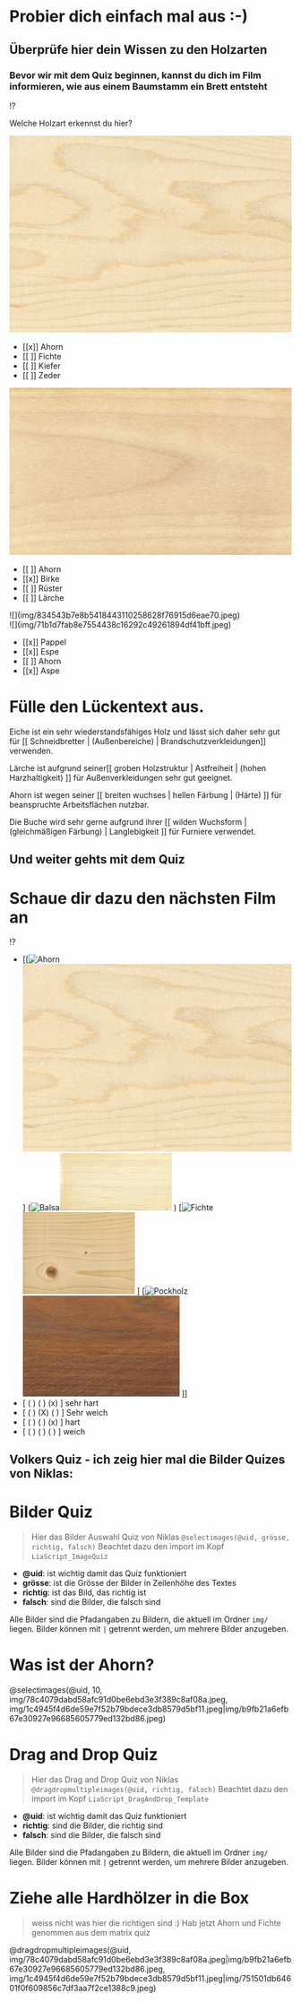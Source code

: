 <!--
author:   Jan Franke; Volker Göhler

email:    jan.franke@hwk-dresden.de
 
version:  0.0.1
 
language: de
 
narrator: Deutsch Female

edit: true
date: 2025-06-24
logo: https://raw.githubusercontent.com/Ifi-DiAgnostiK-Project/LiaScript-Courses/refs/heads/main/img/Logo_234px.png

comment:  Quiz zu Eigenschaften Holz

import: https://raw.githubusercontent.com/Ifi-DiAgnostiK-Project/LiaScript_DragAndDrop_Template/refs/heads/main/README.md
import: https://raw.githubusercontent.com/Ifi-DiAgnostiK-Project/Piktogramme/refs/heads/main/makros.md
import: https://raw.githubusercontent.com/Ifi-DiAgnostiK-Project/LiaScript_ImageQuiz/refs/heads/main/README.md

@style
.flex-container {
    display: flex;[](https://liascript.github.io/LiveEditor/liascript/index.html?#5)
    flex-wrap: wrap; /* Allows the items to wrap as needed */
    align-items: stretch;
    gap: 20px; /* Adds both horizontal and vertical spacing between items */
}

.flex-child { 
    flex: 1;
    margin-right: 20px; /* Adds space between the columns */
}

@media (max-width: 600px) {
    .flex-child {
        flex: 100%; /* Makes the child divs take up the full width on slim devices */
        margin-right: 0; /* Removes the right margin */
    }
}
@end

-->
 

# Probier dich einfach mal aus :-)



## Überprüfe hier dein Wissen zu den Holzarten

### Bevor wir mit dem Quiz beginnen, kannst du dich im Film informieren, wie aus einem Baumstamm ein Brett entsteht

!?[](https://youtu.be/veoFy8ty9Q8?si=p5xSav-HDr9Avk5n)

Welche Holzart erkennst du hier?

![](img/78c4079dabd58afc91d0be6ebd3e3f389c8af08a.jpeg)

- [[x]] Ahorn
- [[ ]] Fichte
- [[ ]] Kiefer
- [[ ]] Zeder

![](img/5e520f8694d34696f83bf568388b0dfd1e300b84.jpeg)

- [[ ]] Ahorn
- [[x]] Birke
- [[ ]] Rüster
- [[ ]] Lärche

<section class="flex-container">
<div class="flex-child">
![](img/834543b7e8b5418443110258628f76915d6eae70.jpeg)<!-- style="width: 250px" -->
</div>
<div class="flex-child">
![](img/71b1d7fab8e7554438c16292c49261894df41bff.jpeg)<!-- style="width: 250px" -->
</div>
</section>

- [[x]] Pappel
- [[x]] Espe
- [[ ]] Ahorn
- [[x]] Aspe

__Fülle den Lückentext aus.__
===

<!-- data-randomize -->
Eiche ist ein sehr wiederstandsfähiges Holz und lässt sich daher sehr gut für [[ Schneidbretter | (Außenbereiche) | Brandschutzverkleidungen]] verwenden.

Lärche ist aufgrund seiner[[ groben Holzstruktur |   Astfreiheit   | (hohen Harzhaltigkeit) ]] für Außenverkleidungen sehr gut geeignet.

Ahorn ist wegen seiner [[ breiten wuchses |   hellen Färbung   | (Härte) ]] für beanspruchte Arbeitsflächen nutzbar.

Die Buche  wird sehr gerne aufgrund ihrer [[ wilden Wuchsform |   (gleichmäßigen Färbung)  | Langlebigkeit ]] für Furniere verwendet.

## Und weiter gehts mit dem Quiz

Schaue dir dazu den nächsten Film an<F6>
====

!?[](https://youtu.be/QP7nOjA9si8?si=LXjAJXKKXkOx9Sim)


-   [[![Ahorn](https://)![](img/78c4079dabd58afc91d0be6ebd3e3f389c8af08a.jpeg) <!-- style="width: 100px" -->]        (![Balsa](https://)![](img/1c4945f4d6de59e7f52b79bdece3db8579d5bf11.jpeg) <!-- style="width: 100px" -->)                 [![Fichte](https://)![](img/b9fb21a6efb67e30927e96685605779ed132bd86.jpeg) <!-- style="width: 100px" -->]               [![Pockholz](https://)![](img/751501db64601f0f609856c7df3aa7f2ce1388c9.jpeg) <!-- style="width: 100px" -->]]
- [    ( )              ( )                      (x)     ]  sehr hart
- [    ( )              (X)                      ( )     ]  Sehr weich
- [    ( )              ( )                      (x)     ]  hart
- [    ( )              ( )                      ( )     ]  weich


## Volkers Quiz - ich zeig hier mal die Bilder Quizes von Niklas:

Bilder Quiz
=======

> Hier das Bilder Auswahl Quiz von Niklas
> `@selectimages(@uid, grösse, richtig, falsch)`
> Beachtet dazu den import im Kopf `LiaScript_ImageQuiz`

- **@uid**: ist wichtig damit das Quiz funktioniert
- **grösse**: ist die Grösse der Bilder in Zeilenhöhe des Textes
- **richtig**: ist das Bild, das richtig ist
- **falsch**: sind die Bilder, die falsch sind

Alle Bilder sind die Pfadangaben zu Bildern, die aktuell im Ordner `img/` liegen. Bilder können mit `|` getrennt werden, um mehrere Bilder anzugeben.

Was ist der Ahorn?
=====

@selectimages(@uid, 10, img/78c4079dabd58afc91d0be6ebd3e3f389c8af08a.jpeg, img/1c4945f4d6de59e7f52b79bdece3db8579d5bf11.jpeg|img/b9fb21a6efb67e30927e96685605779ed132bd86.jpeg)

Drag and Drop Quiz
=======

> Hier das Drag and Drop Quiz von Niklas
> `@dragdropmultipleimages(@uid, richtig, falsch)`
> Beachtet dazu den import im Kopf `LiaScript_DragAndDrop_Template`

- **@uid**: ist wichtig damit das Quiz funktioniert
- **richtig**: sind die Bilder, die richtig sind
- **falsch**: sind die Bilder, die falsch sind

Alle Bilder sind die Pfadangaben zu Bildern, die aktuell im Ordner `img/` liegen. Bilder können mit `|` getrennt werden, um mehrere Bilder anzugeben.

Ziehe alle Hardhölzer in die Box
===

> weiss nicht was hier die richtigen sind :) Hab jetzt Ahorn und Fichte genommen aus dem matrix quiz

@dragdropmultipleimages(@uid, img/78c4079dabd58afc91d0be6ebd3e3f389c8af08a.jpeg|img/b9fb21a6efb67e30927e96685605779ed132bd86.jpeg, img/1c4945f4d6de59e7f52b79bdece3db8579d5bf11.jpeg|img/751501db64601f0f609856c7df3aa7f2ce1388c9.jpeg)


